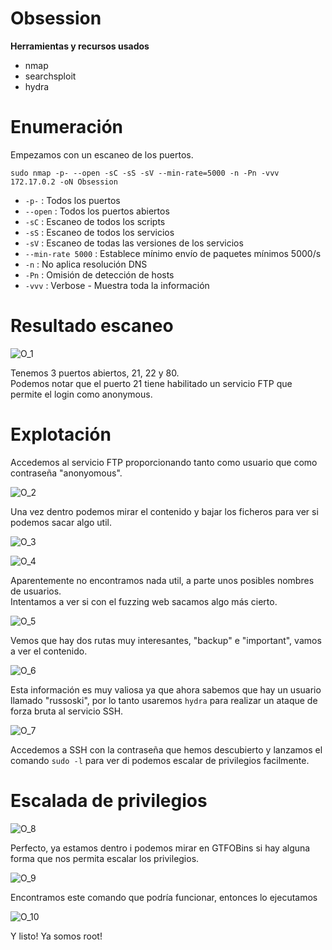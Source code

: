 # Obsession
**Herramientas y recursos usados**
- nmap
- searchsploit
- hydra

# Enumeración

Empezamos con un escaneo de los puertos.

`sudo nmap -p- --open -sC -sS -sV --min-rate=5000 -n -Pn -vvv 172.17.0.2 -oN Obsession`

- `-p-` : Todos los puertos
- `--open` : Todos los puertos abiertos
- `-sC` : Escaneo de todos los scripts
- `-sS` : Escaneo de todos los servicios
- `-sV` : Escaneo de todas las versiones de los servicios
- `--min-rate 5000` : Establece mínimo envío de paquetes mínimos 5000/s
- `-n` : No aplica resolución DNS
- `-Pn` : Omisión de detección de hosts
- `-vvv` : Verbose - Muestra toda la información

# Resultado escaneo
![O_1](https://github.com/giustiand/DockerLabs-Writeups/blob/main/MuyF%C3%A1cil/.images/Obsession/O_1.jpg)  

Tenemos 3 puertos abiertos, 21, 22 y 80.  
Podemos notar que el puerto 21 tiene habilitado un servicio FTP que permite el login como anonymous.  

# Explotación
Accedemos al servicio FTP proporcionando tanto como usuario que como contraseña "anonyomous".  

![O_2](https://github.com/giustiand/DockerLabs-Writeups/blob/main/MuyF%C3%A1cil/.images/Obsession/O_2.jpg)   

Una vez dentro podemos mirar el contenido y bajar los ficheros para ver si podemos sacar algo util.  

![O_3](https://github.com/giustiand/DockerLabs-Writeups/blob/main/MuyF%C3%A1cil/.images/Obsession/O_3.jpg)  

![O_4](https://github.com/giustiand/DockerLabs-Writeups/blob/main/MuyF%C3%A1cil/.images/Obsession/O_4.jpg)  

Aparentemente no encontramos nada util, a parte unos posibles nombres de usuarios.  
Intentamos a ver si con el fuzzing web sacamos algo más cierto.  

![O_5](https://github.com/giustiand/DockerLabs-Writeups/blob/main/MuyF%C3%A1cil/.images/Obsession/O_5.jpg)  

Vemos que hay dos rutas muy interesantes, "backup" e "important", vamos a ver el contenido.  

![O_6](https://github.com/giustiand/DockerLabs-Writeups/blob/main/MuyF%C3%A1cil/.images/Obsession/O_6.jpg)  

Esta información es muy valiosa ya que ahora sabemos que hay un usuario llamado "russoski", por lo tanto usaremos `hydra` para realizar un ataque de forza bruta al servicio SSH.  

![O_7](https://github.com/giustiand/DockerLabs-Writeups/blob/main/MuyF%C3%A1cil/.images/Obsession/O_7.jpg)  

Accedemos a SSH con la contraseña que hemos descubierto y lanzamos el comando `sudo -l` para ver di podemos escalar de privilegios facilmente. 

# Escalada de privilegios
![O_8](https://github.com/giustiand/DockerLabs-Writeups/blob/main/MuyF%C3%A1cil/.images/Obsession/O_8.jpg)  

Perfecto, ya estamos dentro i podemos mirar en GTFOBins si hay alguna forma que nos permita escalar los privilegios.

![O_9](https://github.com/giustiand/DockerLabs-Writeups/blob/main/MuyF%C3%A1cil/.images/Obsession/O_9.jpg)   

Encontramos este comando que podría funcionar, entonces lo ejecutamos

![O_10](https://github.com/giustiand/DockerLabs-Writeups/blob/main/MuyF%C3%A1cil/.images/Obsession/O_10.jpg)   

Y listo! Ya somos root!



